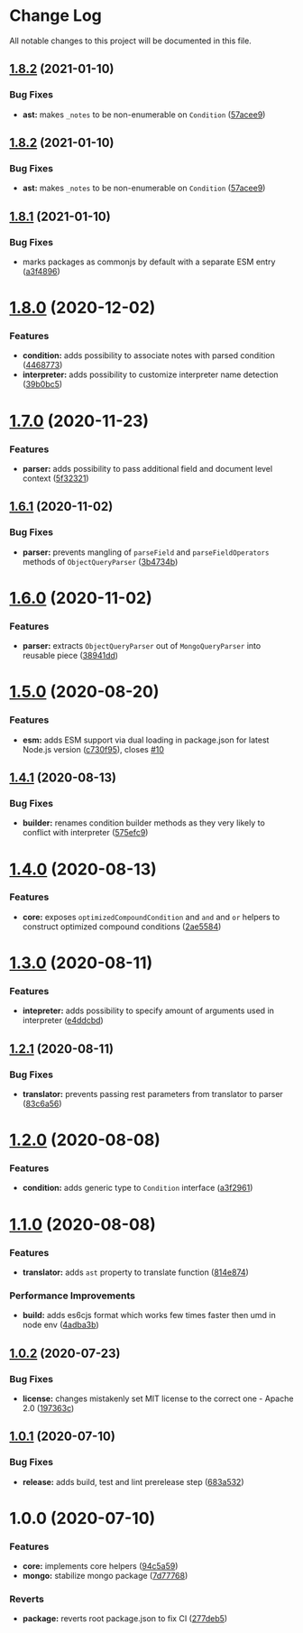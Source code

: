 # Change Log

All notable changes to this project will be documented in this file.

## [1.8.2](https://github.com/stalniy/ucast/compare/@ucast/core@1.8.1...@ucast/core@1.8.2) (2021-01-10)


### Bug Fixes

* **ast:** makes `_notes` to be non-enumerable on `Condition` ([57acee9](https://github.com/stalniy/ucast/commit/57acee91f0bd3c4eaa859461f026f6f6bd159d7b))

## [1.8.2](https://github.com/stalniy/ucast/compare/@ucast/core@1.8.1...@ucast/core@1.8.2) (2021-01-10)


### Bug Fixes

* **ast:** makes `_notes` to be non-enumerable on `Condition` ([57acee9](https://github.com/stalniy/ucast/commit/57acee91f0bd3c4eaa859461f026f6f6bd159d7b))

## [1.8.1](https://github.com/stalniy/ucast/compare/@ucast/core@1.8.0...@ucast/core@1.8.1) (2021-01-10)


### Bug Fixes

* marks packages as commonjs by default with a separate ESM entry ([a3f4896](https://github.com/stalniy/ucast/commit/a3f48961a93b5951cb92d9954297cd12754d3ff1))

# [1.8.0](https://github.com/stalniy/ucast/compare/@ucast/core@1.7.0...@ucast/core@1.8.0) (2020-12-02)


### Features

* **condition:** adds possibility to associate notes with parsed condition ([4468773](https://github.com/stalniy/ucast/commit/4468773fcd156feba2fa5f9b6d45d36d56edad20))
* **interpreter:** adds possibility to customize interpreter name detection ([39b0bc5](https://github.com/stalniy/ucast/commit/39b0bc52015ef794fb6d7360082a378ec2b9bdfe))

# [1.7.0](https://github.com/stalniy/ucast/compare/@ucast/core@1.6.1...@ucast/core@1.7.0) (2020-11-23)


### Features

* **parser:** adds possibility to pass additional field and document level context ([5f32321](https://github.com/stalniy/ucast/commit/5f323219fd960ad764546182b8b54899830de389))

## [1.6.1](https://github.com/stalniy/ucast/compare/@ucast/core@1.6.0...@ucast/core@1.6.1) (2020-11-02)


### Bug Fixes

* **parser:** prevents mangling of `parseField` and `parseFieldOperators` methods of `ObjectQueryParser` ([3b4734b](https://github.com/stalniy/ucast/commit/3b4734b8ac46514aa46855f169e48708d5a9a4b3))

# [1.6.0](https://github.com/stalniy/ucast/compare/@ucast/core@1.5.0...@ucast/core@1.6.0) (2020-11-02)


### Features

* **parser:** extracts `ObjectQueryParser` out of `MongoQueryParser` into reusable piece ([38941dd](https://github.com/stalniy/ucast/commit/38941dd003dfb0ac9d9f7c867d49b0bbd0b5e716))

# [1.5.0](https://github.com/stalniy/ucast/compare/@ucast/core@1.4.1...@ucast/core@1.5.0) (2020-08-20)


### Features

* **esm:** adds ESM support via dual loading in package.json for latest Node.js version ([c730f95](https://github.com/stalniy/ucast/commit/c730f9598a4c62589c612403c0ac59ba4aa1600e)), closes [#10](https://github.com/stalniy/ucast/issues/10)

## [1.4.1](https://github.com/stalniy/ucast/compare/@ucast/core@1.4.0...@ucast/core@1.4.1) (2020-08-13)


### Bug Fixes

* **builder:** renames condition builder methods as they very likely to conflict with interpreter ([575efc9](https://github.com/stalniy/ucast/commit/575efc9fbe55e8bf235423a365abed5147e6dd39))

# [1.4.0](https://github.com/stalniy/ucast/compare/@ucast/core@1.3.0...@ucast/core@1.4.0) (2020-08-13)


### Features

* **core:** exposes `optimizedCompoundCondition` and `and` and `or` helpers to construct optimized compound conditions ([2ae5584](https://github.com/stalniy/ucast/commit/2ae5584a4a382a1431656880f1ba201664b95e30))

# [1.3.0](https://github.com/stalniy/ucast/compare/@ucast/core@1.2.1...@ucast/core@1.3.0) (2020-08-11)


### Features

* **intepreter:** adds possibility to specify amount of arguments used in interpreter ([e4ddcbd](https://github.com/stalniy/ucast/commit/e4ddcbd6c0602bd3be2befdfcd51ced37cebd158))

## [1.2.1](https://github.com/stalniy/ucast/compare/@ucast/core@1.2.0...@ucast/core@1.2.1) (2020-08-11)


### Bug Fixes

* **translator:** prevents passing rest parameters from translator to parser ([83c6a56](https://github.com/stalniy/ucast/commit/83c6a56b4ecc66879af0de8deb62da7966080a56))

# [1.2.0](https://github.com/stalniy/ucast/compare/@ucast/core@1.1.0...@ucast/core@1.2.0) (2020-08-08)


### Features

* **condition:** adds generic type to `Condition` interface ([a3f2961](https://github.com/stalniy/ucast/commit/a3f2961879e5bc20ee6379516ed7f0c3d58bd525))

# [1.1.0](https://github.com/stalniy/ucast/compare/@ucast/core@1.0.2...@ucast/core@1.1.0) (2020-08-08)


### Features

* **translator:** adds `ast` property to translate function ([814e874](https://github.com/stalniy/ucast/commit/814e87419a0162f8ef5210d497477d2da08e456a))


### Performance Improvements

* **build:** adds es6cjs format which works few times faster then umd in node env ([4adba3b](https://github.com/stalniy/ucast/commit/4adba3bbf85afe95abfbcee0e36b5edc9d09396f))

## [1.0.2](https://github.com/stalniy/ucast/compare/@ucast/core@1.0.1...@ucast/core@1.0.2) (2020-07-23)


### Bug Fixes

* **license:** changes mistakenly set MIT license to the correct one - Apache 2.0 ([197363c](https://github.com/stalniy/ucast/commit/197363c321392c742d31b7e1e024d88c0499ce73))

## [1.0.1](https://github.com/stalniy/ucast/compare/@ucast/core@1.0.0...@ucast/core@1.0.1) (2020-07-10)


### Bug Fixes

* **release:** adds build, test and lint prerelease step ([683a532](https://github.com/stalniy/ucast/commit/683a5327b6adb10fcd640ee60fc9479d7036cafc))

# 1.0.0 (2020-07-10)


### Features

* **core:** implements core helpers ([94c5a59](https://github.com/stalniy/ucast/commit/94c5a595fb32941dc0101dd0f468feeafc92329c))
* **mongo:** stabilize mongo package ([7d77768](https://github.com/stalniy/ucast/commit/7d7776874be3050026b53ee3b61c3361a89d1b21))


### Reverts

* **package:** reverts root package.json to fix CI ([277deb5](https://github.com/stalniy/ucast/commit/277deb561bc2a74a2c98170608805ded57802d7d))

